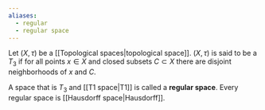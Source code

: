 ```yaml
---
aliases:
  - regular
  - regular space
---
```


Let $(X, \tau)$ be a [[Topological spaces|topological space]]. $(X, \tau)$ is said to be a $T_3$ if for all points $x \in X$ and closed subsets $C \subset X$ there are disjoint neighborhoods of $x$ and $C$.

A space that is $T_3$ and [[T1 space|T1]] is called a **regular space**. Every regular space is [[Hausdorff space|Hausdorff]].